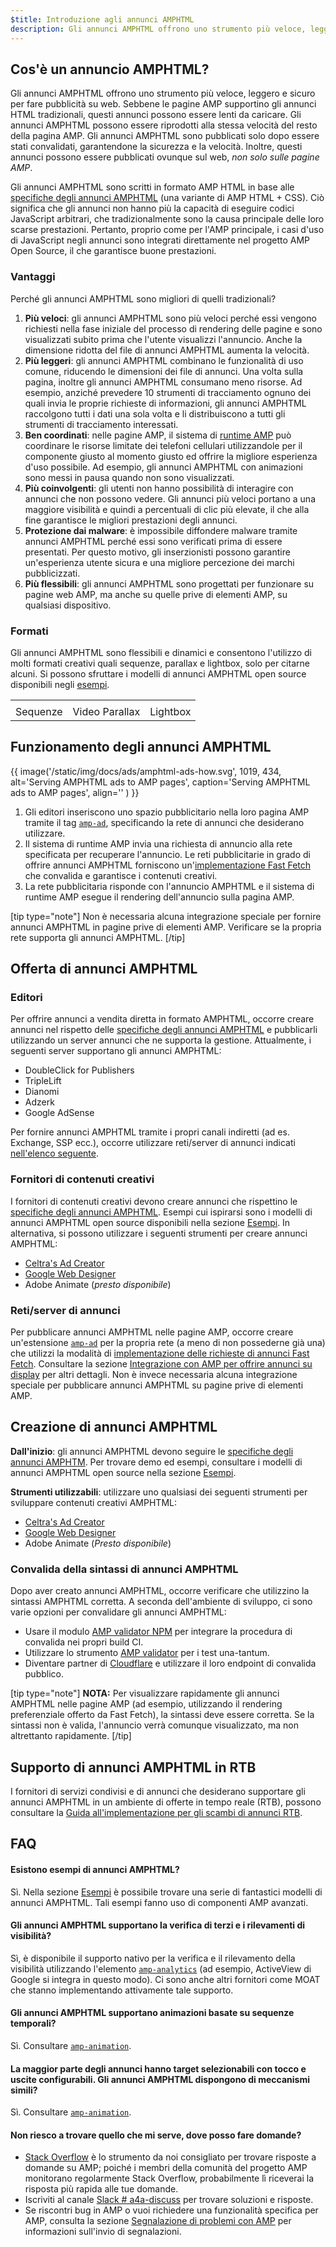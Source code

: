 ```yaml
---
$title: Introduzione agli annunci AMPHTML
description: Gli annunci AMPHTML offrono uno strumento più veloce, leggero e sicuro per fare pubblicità su web. Sebbene le pagine AMP supportino gli annunci HTML tradizionali, questi annunci possono essere lenti da caricare.
---
```


## Cos'è un annuncio AMPHTML?

Gli annunci AMPHTML offrono uno strumento più veloce, leggero e sicuro per fare pubblicità su web. Sebbene le pagine AMP supportino gli annunci HTML tradizionali, questi annunci possono essere lenti da caricare. Gli annunci AMPHTML possono essere riprodotti alla stessa velocità del resto della pagina AMP. Gli annunci AMPHTML sono pubblicati solo dopo essere stati convalidati, garantendone la sicurezza e la velocità. Inoltre, questi annunci possono essere pubblicati ovunque sul web, *non solo sulle pagine AMP*.

Gli annunci AMPHTML sono scritti in formato AMP HTML in base alle [specifiche degli annunci AMPHTML](a4a_spec.md) (una variante di AMP HTML + CSS). Ciò significa che gli annunci non hanno più la capacità di eseguire codici JavaScript arbitrari, che tradizionalmente sono la causa principale delle loro scarse prestazioni. Pertanto, proprio come per l'AMP principale, i casi d'uso di JavaScript negli annunci sono integrati direttamente nel progetto AMP Open Source, il che garantisce buone prestazioni.

### Vantaggi

Perché gli annunci AMPHTML sono migliori di quelli tradizionali?

1. **Più veloci**: gli annunci AMPHTML sono più veloci perché essi vengono richiesti nella fase iniziale del processo di rendering delle pagine e sono visualizzati subito prima che l'utente visualizzi l'annuncio. Anche la dimensione ridotta del file di annunci AMPHTML aumenta la velocità.
2. **Più leggeri**: gli annunci AMPHTML combinano le funzionalità di uso comune, riducendo le dimensioni dei file di annunci. Una volta sulla pagina, inoltre gli annunci AMPHTML consumano meno risorse. Ad esempio, anziché prevedere 10 strumenti di tracciamento ognuno dei quali invia le proprie richieste di informazioni, gli annunci AMPHTML raccolgono tutti i dati una sola volta e li distribuiscono a tutti gli strumenti di tracciamento interessati.
3. **Ben coordinati**: nelle pagine AMP, il sistema di [runtime AMP](spec/amphtml.md#amp-runtime) può coordinare le risorse limitate dei telefoni cellulari utilizzandole per il componente giusto al momento giusto ed offrire la migliore esperienza d'uso possibile. Ad esempio, gli annunci AMPHTML con animazioni sono messi in pausa quando non sono visualizzati.
4. **Più coinvolgenti**: gli utenti non hanno possibilità di interagire con annunci che non possono vedere. Gli annunci più veloci portano a una maggiore visibilità e quindi a percentuali di clic più elevate, il che alla fine garantisce le migliori prestazioni degli annunci.
5. **Protezione dai malware**: è impossibile diffondere malware tramite annunci AMPHTML perché essi sono verificati prima di essere presentati. Per questo motivo, gli inserzionisti possono garantire un'esperienza utente sicura e una migliore percezione dei marchi pubblicizzati.
6. **Più flessibili**: gli annunci AMPHTML sono progettati per funzionare su pagine web AMP, ma anche su quelle prive di elementi AMP, su qualsiasi dispositivo.

### Formati

Gli annunci AMPHTML sono flessibili e dinamici e consentono l'utilizzo di molti formati creativi quali sequenze, parallax e lightbox, solo per citarne alcuni. Si possono sfruttare i modelli di annunci AMPHTML open source disponibili negli [esempi](../../../documentation/examples/index.html).

<table class="nocolor">
  <tr>
    <td class="col-thirty"><amp-anim width="410" height="731" layout="responsive" src="/static/img/docs/ads/amp-ad-01-carousel.gif">
    </amp-anim></td>
    <td class="col-thirty"><amp-anim width="410" height="731" layout="responsive" src="/static/img/docs/ads/amp-ad-02-video-parallax.gif">
    </amp-anim></td>
    <td class="col-thirty"><amp-anim width="410" height="731" layout="responsive" src="/static/img/docs/ads/amp-ad-03-lightbox.gif">
    </amp-anim></td>
  </tr>
  <tr>
    <td>Sequenze</td>
    <td>Video Parallax</td>
    <td>Lightbox</td>
  </tr>
</table>

## Funzionamento degli annunci AMPHTML

{{ image('/static/img/docs/ads/amphtml-ads-how.svg', 1019, 434, alt='Serving AMPHTML ads to AMP pages', caption='Serving AMPHTML ads to AMP pages', align='' ) }}

1. Gli editori inseriscono uno spazio pubblicitario nella loro pagina AMP tramite il tag [`amp-ad`](../../../documentation/components/reference/amp-ad.md), specificando la rete di annunci che desiderano utilizzare.
2. Il sistema di runtime AMP invia una richiesta di annuncio alla rete specificata per recuperare l'annuncio. Le reti pubblicitarie in grado di offrire annunci AMPHTML forniscono un'[implementazione Fast Fetch](https://github.com/ampproject/amphtml/blob/master/ads/google/a4a/docs/Network-Impl-Guide.md) che convalida e garantisce i contenuti creativi.
3. La rete pubblicitaria risponde con l'annuncio AMPHTML e il sistema di runtime AMP esegue il rendering dell'annuncio sulla pagina AMP.

[tip type="note"] Non è necessaria alcuna integrazione speciale per fornire annunci AMPHTML in pagine prive di elementi AMP. Verificare se la propria rete supporta gli annunci AMPHTML. [/tip]

## Offerta di annunci AMPHTML

### Editori

Per offrire annunci a vendita diretta in formato AMPHTML, occorre creare annunci nel rispetto delle [specifiche degli annunci AMPHTML](a4a_spec.md) e pubblicarli utilizzando un server annunci che ne supporta la gestione. Attualmente, i seguenti server supportano gli annunci AMPHTML:

- DoubleClick for Publishers
- TripleLift
- Dianomi
- Adzerk
- Google AdSense

Per fornire annunci AMPHTML tramite i propri canali indiretti (ad es. Exchange, SSP ecc.), occorre utilizzare reti/server di annunci indicati [nell'elenco seguente](../../../documentation/guides-and-tutorials/develop/monetization/ads_vendors.md).

### Fornitori di contenuti creativi

I fornitori di contenuti creativi devono creare annunci che rispettino le [specifiche degli annunci AMPHTML](a4a_spec.md). Esempi cui ispirarsi sono i modelli di annunci AMPHTML open source disponibili nella sezione [Esempi](../../../documentation/examples/index.html). In alternativa, si possono utilizzare i seguenti strumenti per creare annunci AMPHTML:

- [Celtra's Ad Creator](http://www.prnewswire.com/news-releases/celtra-partners-with-the-amp-project-showcases-amp-ad-creation-at-google-io-event-300459514.html)
- [Google Web Designer](https://support.google.com/webdesigner/answer/7529856)
- Adobe Animate (*presto disponibile*)

### Reti/server di annunci

Per pubblicare annunci AMPHTML nelle pagine AMP, occorre creare un'estensione [`amp-ad`](../../../documentation/components/reference/amp-ad.md) per la propria rete (a meno di non possederne già una) che utilizzi la modalità di [implementazione delle richieste di annunci Fast Fetch](https://github.com/ampproject/amphtml/blob/master/ads/google/a4a/docs/Network-Impl-Guide.md). Consultare la sezione [Integrazione con AMP per offrire annunci su display](../../../documentation/guides-and-tutorials/contribute/adnetwork_integration.md) per altri dettagli. Non è invece necessaria alcuna integrazione speciale per pubblicare annunci AMPHTML su pagine prive di elementi AMP.

## Creazione di annunci AMPHTML

**Dall'inizio**: gli annunci AMPHTML devono seguire le [specifiche degli annunci AMPHTM](a4a_spec.md). Per trovare demo ed esempi, consultare i modelli di annunci AMPHTML open source nella sezione [Esempi](../../../documentation/examples/documentation/amp-ad.html).

**Strumenti utilizzabili**: utilizzare uno qualsiasi dei seguenti strumenti per sviluppare contenuti creativi AMPHTML:

- [Celtra's Ad Creator](http://www.prnewswire.com/news-releases/celtra-partners-with-the-amp-project-showcases-amp-ad-creation-at-google-io-event-300459514.html)
- [Google Web Designer](https://support.google.com/webdesigner/answer/7529856)
- Adobe Animate (*Presto disponibile*)

### Convalida della sintassi di annunci AMPHTML

Dopo aver creato annunci AMPHTML, occorre verificare che utilizzino la sintassi AMPHTML corretta. A seconda dell'ambiente di sviluppo, ci sono varie opzioni per convalidare gli annunci AMPHTML:

- Usare il modulo [AMP validator NPM](https://www.npmjs.com/package/amphtml-validator) per integrare la procedura di convalida nei propri build CI.
- Utilizzare lo strumento [AMP validator](https://validator.ampproject.org/) per i test una-tantum.
- Diventare partner di [Cloudflare](https://blog.cloudflare.com/amp-validator-api/) e utilizzare il loro endpoint di convalida pubblico.

[tip type="note"] **NOTA:** Per visualizzare rapidamente gli annunci AMPHTML nelle pagine AMP (ad esempio, utilizzando il rendering preferenziale offerto da Fast Fetch), la sintassi deve essere corretta. Se la sintassi non è valida, l'annuncio verrà comunque visualizzato, ma non altrettanto rapidamente. [/tip]

## Supporto di annunci AMPHTML in RTB

I fornitori di servizi condivisi e di annunci che desiderano supportare gli annunci AMPHTML in un ambiente di offerte in tempo reale (RTB), possono consultare la [Guida all'implementazione per gli scambi di annunci RTB](https://github.com/ampproject/amphtml/blob/master/ads/google/a4a/docs/RTBExchangeGuide.md).

## FAQ

#### Esistono esempi di annunci AMPHTML?

Sì. Nella sezione [Esempi](../../../documentation/examples/documentation/amp-ad.html) è possibile trovare una serie di fantastici modelli di annunci AMPHTML. Tali esempi fanno uso di componenti AMP avanzati.

#### Gli annunci AMPHTML supportano la verifica di terzi e i rilevamenti di visibilità?

Sì, è disponibile il supporto nativo per la verifica e il rilevamento della visibilità utilizzando l'elemento [`amp-analytics`](../../../documentation/components/reference/amp-analytics.md) (ad esempio, ActiveView di Google si integra in questo modo). Ci sono anche altri fornitori come MOAT che stanno implementando attivamente tale supporto.

#### Gli annunci AMPHTML supportano animazioni basate su sequenze temporali?

Sì. Consultare [`amp-animation`](../../../documentation/components/reference/amp-animation.md).

#### La maggior parte degli annunci hanno target selezionabili con tocco e uscite configurabili. Gli annunci AMPHTML dispongono di meccanismi simili?

Sì. Consultare [`amp-animation`](../../../documentation/components/reference/amp-ad-exit.md).

#### Non riesco a trovare quello che mi serve, dove posso fare domande?

- [Stack Overflow](http://stackoverflow.com/questions/tagged/amp-html) è lo strumento da noi consigliato per trovare risposte a domande su AMP; poiché i membri della comunità del progetto AMP monitorano regolarmente Stack Overflow, probabilmente lì riceverai la risposta più rapida alle tue domande.
- Iscriviti al canale [Slack # a4a-discuss](https://docs.google.com/forms/d/e/1FAIpQLSd83J2IZA6cdR6jPwABGsJE8YL4pkypAbKMGgUZZriU7Qu6Tg/viewform?fbzx=4406980310789882877) per trovare soluzioni e risposte.
- Se riscontri bug in AMP o vuoi richiedere una funzionalità specifica per AMP, consulta la sezione [Segnalazione di problemi con AMP](https://github.com/ampproject/amphtml/blob/master/CONTRIBUTING.md#reporting-issues-with-amp) per informazioni sull'invio di segnalazioni.

